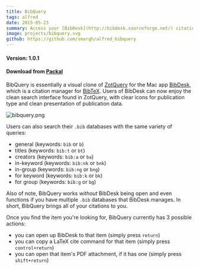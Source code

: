 ```yaml
---
title: BibQuery
tags: alfred
date: 2015-05-23
summary: Access your [BibDesk](http://bibdesk.sourceforge.net/) citation information from within [Alfred](http://www.alfredapp.com/).
image: projects/bibquery.svg
github: https://github.com/smargh/alfred_bibquery
---
```


#### Version: 1.0.1

#### Download from [Packal](http://www.packal.org/workflow/bibquery)

BibQuery is essentially a visual clone of [ZotQuery](http://fractaledmind.com/projects/zotquery/) for the Mac app [BibDesk](http://bibdesk.sourceforge.net/), which is a citation manager for [BibTeX](http://www.bibtex.org/). Users of BibDesk can now enjoy the clean search interface found in ZotQuery, with clear icons for publication type and clean presentation of publication data.

![bibquery.png](https://www.evernote.com/shard/s41/sh/e354f593-a127-47e9-8ec3-212124341231/39f92d48e93282af26881d5cc0e95e97/deep/0/bibquery.png)

Users can also search their `.bib` databases with the same variety of queries:

+ general (keywords: `bib` or `b`)
+ titles (keywords: `bib:t` or `bt`)
+ creators (keywords: `bib:a` or `ba`)
+ in-keyword (keywords: `bib:nk` or `bnk`)
+ in-group (keywords: `bib:ng` or `bng`)
+ for keyword (keywords: `bib:k` or `bk`)
+ for group (keywords: `bib:g` or `bg`)

Also of note, BibQuery works *without* BibDesk being open and even functions if you have multiple `.bib` databases that BibDesk manages. In short, BibQuery brings all of your citations to you.

Once you find the item you're looking for, BibQuery currently has 3 possible actions:

+ you can open up BibDesk to that item (simply press `return`)
+ you can copy a LaTeX cite command for that item (simply press `control+return`)
+ you can open that item's PDF attachment, if it has one (simply press `shift+return`)
